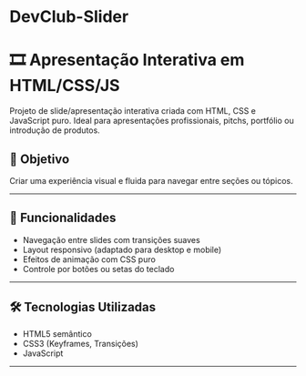 ﻿# DevClub-Slider
# 🎞️ Apresentação Interativa em HTML/CSS/JS

Projeto de slide/apresentação interativa criada com HTML, CSS e JavaScript puro. Ideal para apresentações profissionais, pitchs, portfólio ou introdução de produtos.

## 🎯 Objetivo

Criar uma experiência visual e fluida para navegar entre seções ou tópicos.

---

## 🚀 Funcionalidades

- Navegação entre slides com transições suaves
- Layout responsivo (adaptado para desktop e mobile)
- Efeitos de animação com CSS puro
- Controle por botões ou setas do teclado

---

## 🛠️ Tecnologias Utilizadas

- HTML5 semântico
- CSS3 (Keyframes, Transições)
- JavaScript 

---
